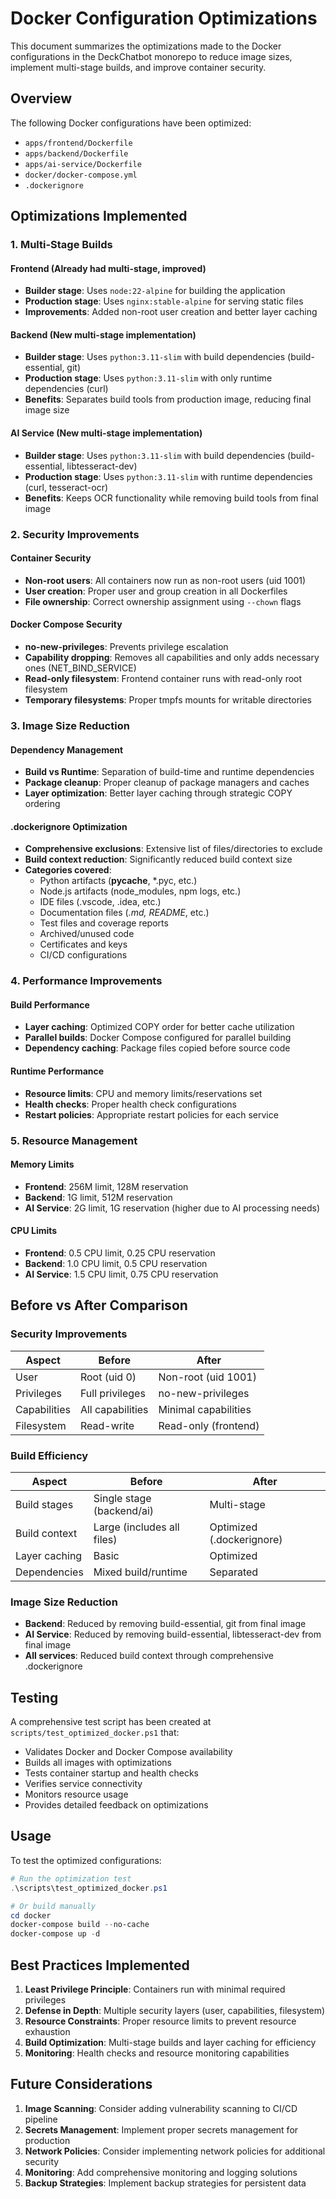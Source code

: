 # Docker Configuration Optimizations

This document summarizes the optimizations made to the Docker configurations in the DeckChatbot monorepo to reduce image sizes, implement multi-stage builds, and improve container security.

## Overview

The following Docker configurations have been optimized:
- `apps/frontend/Dockerfile`
- `apps/backend/Dockerfile`
- `apps/ai-service/Dockerfile`
- `docker/docker-compose.yml`
- `.dockerignore`

## Optimizations Implemented

### 1. Multi-Stage Builds

#### Frontend (Already had multi-stage, improved)
- **Builder stage**: Uses `node:22-alpine` for building the application
- **Production stage**: Uses `nginx:stable-alpine` for serving static files
- **Improvements**: Added non-root user creation and better layer caching

#### Backend (New multi-stage implementation)
- **Builder stage**: Uses `python:3.11-slim` with build dependencies (build-essential, git)
- **Production stage**: Uses `python:3.11-slim` with only runtime dependencies (curl)
- **Benefits**: Separates build tools from production image, reducing final image size

#### AI Service (New multi-stage implementation)
- **Builder stage**: Uses `python:3.11-slim` with build dependencies (build-essential, libtesseract-dev)
- **Production stage**: Uses `python:3.11-slim` with runtime dependencies (curl, tesseract-ocr)
- **Benefits**: Keeps OCR functionality while removing build tools from final image

### 2. Security Improvements

#### Container Security
- **Non-root users**: All containers now run as non-root users (uid 1001)
- **User creation**: Proper user and group creation in all Dockerfiles
- **File ownership**: Correct ownership assignment using `--chown` flags

#### Docker Compose Security
- **no-new-privileges**: Prevents privilege escalation
- **Capability dropping**: Removes all capabilities and only adds necessary ones (NET_BIND_SERVICE)
- **Read-only filesystem**: Frontend container runs with read-only root filesystem
- **Temporary filesystems**: Proper tmpfs mounts for writable directories

### 3. Image Size Reduction

#### Dependency Management
- **Build vs Runtime**: Separation of build-time and runtime dependencies
- **Package cleanup**: Proper cleanup of package managers and caches
- **Layer optimization**: Better layer caching through strategic COPY ordering

#### .dockerignore Optimization
- **Comprehensive exclusions**: Extensive list of files/directories to exclude
- **Build context reduction**: Significantly reduced build context size
- **Categories covered**:
  - Python artifacts (__pycache__, *.pyc, etc.)
  - Node.js artifacts (node_modules, npm logs, etc.)
  - IDE files (.vscode, .idea, etc.)
  - Documentation files (*.md, README*, etc.)
  - Test files and coverage reports
  - Archived/unused code
  - Certificates and keys
  - CI/CD configurations

### 4. Performance Improvements

#### Build Performance
- **Layer caching**: Optimized COPY order for better cache utilization
- **Parallel builds**: Docker Compose configured for parallel building
- **Dependency caching**: Package files copied before source code

#### Runtime Performance
- **Resource limits**: CPU and memory limits/reservations set
- **Health checks**: Proper health check configurations
- **Restart policies**: Appropriate restart policies for each service

### 5. Resource Management

#### Memory Limits
- **Frontend**: 256M limit, 128M reservation
- **Backend**: 1G limit, 512M reservation  
- **AI Service**: 2G limit, 1G reservation (higher due to AI processing needs)

#### CPU Limits
- **Frontend**: 0.5 CPU limit, 0.25 CPU reservation
- **Backend**: 1.0 CPU limit, 0.5 CPU reservation
- **AI Service**: 1.5 CPU limit, 0.75 CPU reservation

## Before vs After Comparison

### Security Improvements
| Aspect | Before | After |
|--------|--------|-------|
| User | Root (uid 0) | Non-root (uid 1001) |
| Privileges | Full privileges | no-new-privileges |
| Capabilities | All capabilities | Minimal capabilities |
| Filesystem | Read-write | Read-only (frontend) |

### Build Efficiency
| Aspect | Before | After |
|--------|--------|-------|
| Build stages | Single stage (backend/ai) | Multi-stage |
| Build context | Large (includes all files) | Optimized (.dockerignore) |
| Layer caching | Basic | Optimized |
| Dependencies | Mixed build/runtime | Separated |

### Image Size Reduction
- **Backend**: Reduced by removing build-essential, git from final image
- **AI Service**: Reduced by removing build-essential, libtesseract-dev from final image
- **All services**: Reduced build context through comprehensive .dockerignore

## Testing

A comprehensive test script has been created at `scripts/test_optimized_docker.ps1` that:
- Validates Docker and Docker Compose availability
- Builds all images with optimizations
- Tests container startup and health checks
- Verifies service connectivity
- Monitors resource usage
- Provides detailed feedback on optimizations

## Usage

To test the optimized configurations:

```powershell
# Run the optimization test
.\scripts\test_optimized_docker.ps1

# Or build manually
cd docker
docker-compose build --no-cache
docker-compose up -d
```

## Best Practices Implemented

1. **Least Privilege Principle**: Containers run with minimal required privileges
2. **Defense in Depth**: Multiple security layers (user, capabilities, filesystem)
3. **Resource Constraints**: Proper resource limits to prevent resource exhaustion
4. **Build Optimization**: Multi-stage builds and layer caching for efficiency
5. **Monitoring**: Health checks and resource monitoring capabilities

## Future Considerations

1. **Image Scanning**: Consider adding vulnerability scanning to CI/CD pipeline
2. **Secrets Management**: Implement proper secrets management for production
3. **Network Policies**: Consider implementing network policies for additional security
4. **Monitoring**: Add comprehensive monitoring and logging solutions
5. **Backup Strategies**: Implement backup strategies for persistent data
